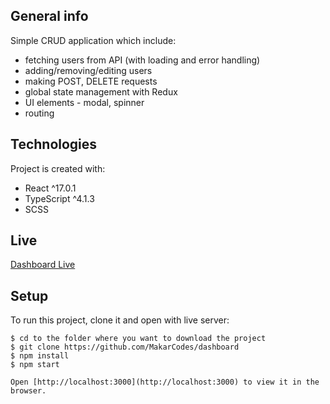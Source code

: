 ## General info

Simple CRUD application which include:

- fetching users from API (with loading and error handling)
- adding/removing/editing users
- making POST, DELETE requests
- global state management with Redux
- UI elements - modal, spinner
- routing

## Technologies

Project is created with:

- React ^17.0.1
- TypeScript ^4.1.3
- SCSS

## Live

<a href="https://makarcodes.github.io/dashboard">Dashboard Live</a>

## Setup

To run this project, clone it and open with live server:

```
$ cd to the folder where you want to download the project
$ git clone https://github.com/MakarCodes/dashboard
$ npm install
$ npm start

Open [http://localhost:3000](http://localhost:3000) to view it in the browser.
```
